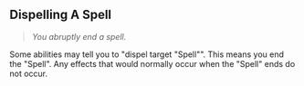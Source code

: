 ## Dispelling A Spell

> *You abruptly end a spell.*

Some abilities may tell you to "dispel target "Spell"". This means you end the "Spell". Any effects that would normally occur when the "Spell" ends do not occur.
